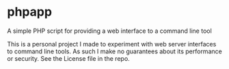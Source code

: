 # phpapp
A simple PHP script for providing a web interface to a command line tool

This is a personal project I made to experiment with web server interfaces to command line tools. As such I make no guarantees about its performance or security. See the License file in the repo. 
